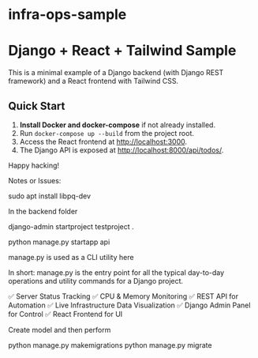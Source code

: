 # infra-ops-sample
# Django + React + Tailwind Sample

This is a minimal example of a Django backend (with Django REST framework) and a React frontend with Tailwind CSS.  

## Quick Start

1. **Install Docker and docker-compose** if not already installed.
2. Run `docker-compose up --build` from the project root.
3. Access the React frontend at [http://localhost:3000](http://localhost:3000).
4. The Django API is exposed at [http://localhost:8000/api/todos/](http://localhost:8000/api/todos/).

Happy hacking!

Notes or Issues:

sudo apt install libpq-dev

In the backend folder

django-admin startproject testproject .

python manage.py startapp api

manage.py is used as a CLI utility here

In short: manage.py is the entry point for all the typical day-to-day operations and utility commands for a Django project.

✅ Server Status Tracking
✅ CPU & Memory Monitoring
✅ REST API for Automation
✅ Live Infrastructure Data Visualization
✅ Django Admin Panel for Control
✅ React Frontend for UI

Create model and then perform

python manage.py makemigrations
python manage.py migrate
